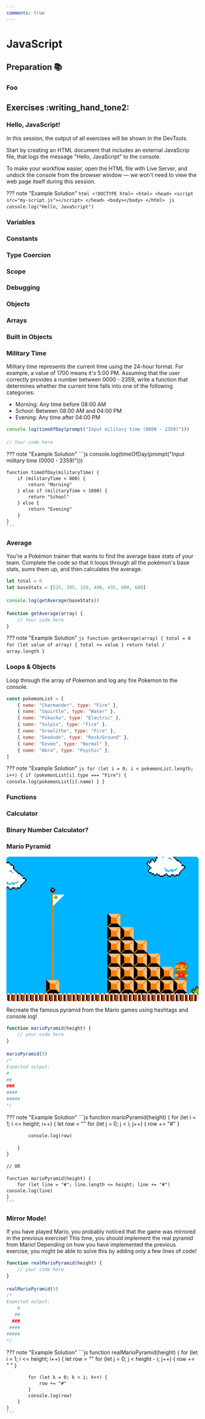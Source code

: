 ```yaml
---
comments: true
---
```


# JavaScript

## Preparation :books:

### Foo

## Exercises :writing_hand_tone2:

### Hello, JavaScript!

In this session, the output of all exercises will be shown in the DevTools.

Start by creating an HTML document that includes an external JavaScrip file, that logs the message "Hello, JavaScript" to the console.

To make your workflow easier, open the HTML file with Live Server, and undock the console from the browser window — we won't need to view the web page itself during this session.

??? note "Example Solution"
    ```html
    <!DOCTYPE html>
    <html>
    <head>
        <script src="my-script.js"></script>
    </head>
    <body></body>
    </html>
    ```
    ```js
    console.log("Hello, JavaScript")
    ```

### Variables

### Constants

### Type Coercion

### Scope

### Debugging

### Objects

### Arrays

### Built in Objects

### Military Time

Military time represents the current time using the 24-hour format. For example, a value of 1700 means it's 5:00 PM.
Assuming that the user correctly provides a number between 0000 - 2359, write a function that determines whether the current time falls into one of the following categories:

-   Morning: Any time before 08:00 AM
-   School: Between 08:00 AM and 04:00 PM
-   Evening: Any time after 04:00 PM

```js
console.log(timeOfDay(prompt("Input military time (0000 - 2359)")))

// Your code here
```

??? note "Example Solution"
    ```js
    console.log(timeOfDay(prompt("Input military time (0000 - 2359)")))

    function timeOfDay(militaryTime) {
        if (militaryTime < 800) {
            return "Morning"
        } else if (militaryTime < 1600) {
            return "School"
        } else {
            return "Evening"
        }
    }
    ```

### Average

You're a Pokémon trainer that wants to find the average base stats of your team.
Complete the code so that it loops through all the pokémon's base stats, sums them up, and then calculates the average.

```js
let total = 0
let baseStats = [525, 395, 320, 490, 435, 600, 680]

console.log(getAverage(baseStats))

function getAverage(array) {
    // Your code here
}
```

??? note "Example Solution"
    ```js
    function getAverage(array) {
        total = 0
        for (let value of array) {
            total += value
        }
        return total / array.length
    }
    ```

### Loops & Objects

Loop through the array of Pokemon and log any fire Pokemon to the console.

```js
const pokemonList = [
    { name: "Charmander", type: "Fire" },
    { name: "Squirtle", type: "Water" },
    { name: "Pikachu", type: "Electric" },
    { name: "Vulpix", type: "Fire" },
    { name: "Growlithe", type: "Fire" },
    { name: "Geodude", type: "Rock/Ground" },
    { name: "Eevee", type: "Normal" },
    { name: "Abra", type: "Psychic" },
]
```

??? note "Example Solution"
    ```js
    for (let i = 0; i < pokemonList.length; i++) {
        if (pokemonList[i].type === "Fire") {
            console.log(pokemonList[i].name)
        }
    }
    ```

### Functions

### Calculator

### Binary Number Calculator?

### Mario Pyramid

<img style="display: block; margin: auto; border-radius: 0.5rem;" src="https://github.com/KasperKnop/WEB1/blob/main/resources/mario-reverse.gif?raw=true" alt="The Mario Pyramid!">

Recreate the famous pyramid from the Mario games using hashtags and console.log!

```js
function marioPyramid(height) {
    // your code here
}

marioPyramid(5)
/*
Expected output:
#
##
###
####
#####
*/
```

??? note "Example Solution"
    ```js
    function marioPyramid(height) {
        for (let i = 1; i <= height; i++) {
            let row = ""
            for (let j = 0; j < i; j++) {
                row += "#"
            }

            console.log(row)

        }
    }

    // OR

    function marioPyramid(height) {
        for (let line = "#"; line.length <= height; line += "#") console.log(line)
    }
    ```

### Mirror Mode!

If you have played Mario, you probably noticed that the game was mirrored in the previous exercise! This time, you should implement the real pyramid from Mario! Depending on how you have implemented the previous exercise, you might be able to solve this by adding only a few lines of code!

```js
function realMarioPyramid(height) {
    // your code here
}

realMarioPyramid(5)
/*
Expected output:
    #
   ##
  ###
 ####
#####
*/
```

??? note "Example Solution"
    ```js
    function realMarioPyramid(height) {
        for (let i = 1; i <= height; i++) {
            let row = ""
            for (let j = 0; j < height - i; j++) {
                row += " "
            }

            for (let k = 0; k < i; k++) {
                row += "#"
            }
            console.log(row)
        }
    }
    ```
